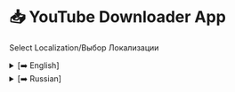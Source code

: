 # 📥 YouTube Downloader App
  Select Localization/Выбор Локализации
<details>
  
  <summary>[➡️ English]</summary>

![License](https://img.shields.io/badge/license-MIT-blue.svg)
![Python](https://img.shields.io/badge/python-3.7%2B-green.svg)
![PyQt5](https://img.shields.io/badge/PyQt5-5.15%2B-orange.svg)
![yt-dlp](https://img.shields.io/badge/yt--dlp-latest-blueviolet.svg)
  
YouTube Downloader App is a user-friendly and stylish application for downloading videos from YouTube in the desired resolution. Just paste the video link, select the quality and the folder to save, and you're good to go!

![YouTube Downloader](assets/screenshot.png)

---

## 🚀 Features

- **Download videos in various resolutions** – from 360p to the maximum available on YouTube.
- **Simple and beautiful interface** with customizable styles.
- **Folder selection for saving files**.
- **Reliability** thanks to `yt-dlp`, which bypasses most YouTube restrictions.

## 🛠️ Installation

1. Clone the repository:

   ```bash
   git clone https://github.com/your-username/YouTube-Downloader-App.git
   cd YouTube-Downloader-App
   ```
2. Install the dependencies:   
   ```py
   pip install -r requirements.txt
   ```
3. Run the application:
   ```py
   python main.py
   ```
   Requirements: Python 3.7+, PyQt5, yt-dlp.

## 📸 Screenshots
Application interface with a dark theme

## 🎨 CSS Styles
The application is styled with CSS for a modern look. You can change the styles to your liking in ```main.py```
```css
self.setStyleSheet("""
    QWidget { background-color: #2E3440; color: #D8DEE9; }
    QPushButton { background-color: #88C0D0; color: #2E3440; }
    QPushButton:hover { background-color: #81A1C1; }
""")
```
## 💻 Usage 
1. Paste the YouTube video link.
2. Select a folder for saving.
3. Choose the resolution and click "Download".

## 🐞 Issues and Suggestions
If you encounter a bug or have a suggestion, please create an issue on GitHub.

## 📜 License
This project is licensed under the MIT License.

⭐️ If you like this project, please give it a star and support it!
</details>
  <details>
<summary>[➡️ Russian]</summary>

![License](https://img.shields.io/badge/license-MIT-blue.svg)
![Python](https://img.shields.io/badge/python-3.7%2B-green.svg)
![PyQt5](https://img.shields.io/badge/PyQt5-5.15%2B-orange.svg)
![yt-dlp](https://img.shields.io/badge/yt--dlp-latest-blueviolet.svg)
  
Приложение YouTube Downloader - это удобное и стильное приложение для загрузки видео с YouTube в желаемом разрешении. Просто вставьте ссылку на видео, выберите качество и папку для сохранения, и вы готовы к загрузке!

![YouTube Downloader](assets/screenshot.png)

---

## 🚀 Функции

- **Скачивание видео в различных разрешениях** – от 360p до максимального доступного на YouTube.
- **Простой и красивый интерфейс с настраиваемыми стилями.**
- **Выбор папки для сохранения файлов.**.
- **Надежность* благодаря `yt-dlp`, который обходит большинство ограничений YouTube.

## 🛠️ Установка

1. Клонируйте репозиторий:

   ```bash
   git clone https://github.com/your-username/YouTube-Downloader-App.git
   cd YouTube-Downloader-App
   ```
2. Установите зависимости:  
   ```py
   pip install -r requirements.txt
   ```
3. Запустите приложение:
   ```py
   python main.py
   ```
   Требования: : Python 3.7+, PyQt5, yt-dlp.

## 📸 Скриншоты
Интерфейс приложения с темной темой

## 🎨 CSS стили
Приложение стилизовано с помощью CSS для современного вида. Вы можете изменить стили по своему усмотрению в ```main.py```
```css
self.setStyleSheet("""
    QWidget { background-color: #2E3440; color: #D8DEE9; }
    QPushButton { background-color: #88C0D0; color: #2E3440; }
    QPushButton:hover { background-color: #81A1C1; }
""")
```
## 💻 Использование
1. Вставьте ссылку на видео YouTube.
2. Выберите папку для сохранения.
3. Выберите разрешение и нажмите "Скачать".

## 🐞 Проблемы и Предложения
Если вы столкнулись с ошибкой или у вас есть предложение, пожалуйста, создайте проблему на GitHub.

## 📜 Лицензия
Этот проект лицензирован под MIT License.

⭐️ Если вам понравился этот проект, поставьте звезду и поддержите его!

</details>
